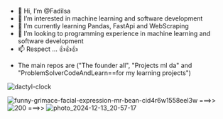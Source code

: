 - 👋 Hi, I’m @Fadilsa
- 👀 I’m interested in machine learning and software development
- 🌱 I’m currently learning Pandas, FastApi and WebScraping
- 💞️ I’m looking to programming experience in machine learning and software development
- 📫 Respect ... 👍👍👍

* The main repos are ("The founder all", "Projects ml da" and "ProblemSolverCodeAndLearn==for my learning projects")

![dactyl-clock](https://github.com/user-attachments/assets/94288731-92f4-493d-a25a-8cc3dc80d5da)


<!---
Fadilsa9/Fadilsa9 is a ✨ special ✨ repository because its `README.md` (this file) appears on your GitHub profile.
You can click the Preview link to take a look at your changes.
--->

![funny-grimace-facial-expression-mr-bean-cid4r6w1558eel3w](https://github.com/user-attachments/assets/ee811419-45ef-446f-83c8-6a63d7542ce9) ===>>
![200](https://github.com/user-attachments/assets/292b7ea6-38a7-4a6e-a1ea-d3742ed1b436) ===>>
![photo_2024-12-13_20-57-17](https://github.com/user-attachments/assets/8c11c59f-b411-4030-8b6e-1fc4eb3cf0b5)

